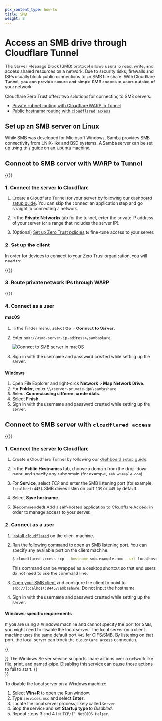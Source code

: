 ```yaml
---
pcx_content_type: how-to
title: SMB
weight: 8
---
```


# Access an SMB drive through Cloudflare Tunnel

The Server Message Block (SMB) protocol allows users to read, write, and access shared resources on a network. Due to security risks, firewalls and ISPs usually block public connections to an SMB file share. With Cloudflare Tunnel, you can provide secure and simple SMB access to users outside of your network.

Cloudflare Zero Trust offers two solutions for connecting to SMB servers:

- [Private subnet routing with Cloudflare WARP to Tunnel](#connect-to-smb-server-with-warp-to-tunnel)
- [Public hostname routing with `cloudflared access`](#connect-to-smb-server-with-cloudflared-access)

## Set up an SMB server on Linux

While SMB was developed for Microsoft Windows, Samba provides SMB connectivity from UNIX-like and BSD systems. A Samba server can be set up using this [guide](https://ubuntu.com/tutorials/install-and-configure-samba#1-overview) on an Ubuntu machine.

## Connect to SMB server with WARP to Tunnel

{{<render file="_warp-to-tunnel-intro.md">}}

### 1. Connect the server to Cloudflare

1. Create a Cloudflare Tunnel for your server by following our [dashboard setup guide](/cloudflare-one/connections/connect-networks/install-and-setup/tunnel-guide/remote/). You can skip the connect an application step and go straight to connecting a network.

2. In the **Private Networks** tab for the tunnel, enter the private IP address of your server (or a range that includes the server IP).

3. (Optional) [Set up Zero Trust policies](/cloudflare-one/connections/connect-networks/private-net/connect-private-networks/#4-recommended-filter-network-traffic-with-gateway) to fine-tune access to your server.

### 2. Set up the client

In order for devices to connect to your Zero Trust organization, you will need to:

{{<render file="_warp-to-tunnel-client.md">}}

### 3. Route private network IPs through WARP

{{<render file="_warp-to-tunnel-route-ips.md">}}

### 4. Connect as a user

#### macOS

1. In the Finder menu, select **Go** > **Connect to Server**.
2. Enter `smb://<smb-server-ip-address>/sambashare`.

   ![Connect to SMB server in macOS](/images/cloudflare-one/connections/connect-apps/use-cases/smb-connect.png)

3. Sign in with the username and password created while setting up the server.

#### Windows

1. Open File Explorer and right-click **Network** > **Map Network Drive**.
2. For **Folder**, enter `\\<server-private-ip>\sambashare`.
3. Select **Connect using different credentials**.
4. Select **Finish**.
5. Sign in with the username and password created while setting up the server.

## Connect to SMB server with `cloudflared access`

{{<render file="_tunnel-cloudflared-access.md">}}

### 1. Connect the server to Cloudflare

1. Create a Cloudflare Tunnel by following our [dashboard setup guide](/cloudflare-one/connections/connect-networks/install-and-setup/tunnel-guide/remote/).

2. In the **Public Hostnames** tab, choose a domain from the drop-down menu and specify any subdomain (for example, `smb.example.com`).

3. For **Service**, select _TCP_ and enter the SMB listening port (for example, `localhost:445`). SMB drives listen on port `139` or `445` by default.

4. Select **Save hostname**.

5. (Recommended) Add a [self-hosted application](/cloudflare-one/applications/configure-apps/self-hosted-apps/) to Cloudflare Access in order to manage access to your server.

### 2. Connect as a user

1. [Install `cloudflared`](/cloudflare-one/connections/connect-networks/downloads/) on the client machine.
2. Run the following command to open an SMB listening port. You can specify any available port on the client machine.

   ```sh
   $ cloudflared access tcp --hostname smb.example.com --url localhost:8445
   ```

   This command can be wrapped as a desktop shortcut so that end users do not need to use the command line.

3. [Open your SMB client](/cloudflare-one/connections/connect-networks/use-cases/smb/#4-connect-as-a-user) and configure the client to point to `smb://localhost:8445/sambashare`. Do not input the hostname.

4. Sign in with the username and password created while setting up the server.

#### Windows-specific requirements

If you are using a Windows machine and cannot specify the port for SMB, you might need to disable the local server. The local server on a client machine uses the same default port `445` for CIFS/SMB. By listening on that port, the local server can block the `cloudflare access` connection.

{{<Aside type="warning">}}
The Windows Server service supports share actions over a network like file, print, and named-pipe. Disabling this service can cause those actions to fail to start.
{{</Aside>}}

To disable the local server on a Windows machine:

1. Select **Win**+**R** to open the Run window.
2. Type `services.msc` and select **Enter**.
3. Locate the local server process, likely called `Server`.
4. Stop the service and set **Startup type** to _Disabled_.
5. Repeat steps 3 and 4 for `TCP/IP NetBIOS Helper`.
